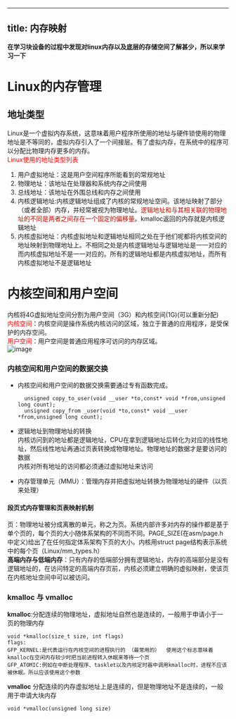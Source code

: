 -----------
title: 内存映射  
-----------  
**在学习块设备的过程中发现对linux内存以及底层的存储空间了解甚少，所以来学习一下**  


<!--more-->  


# Linux的内存管理
## 地址类型
Linux是一个虚拟内存系统，这意味着用户程序所使用的地址与硬件锁使用的物理地址是不等同的，虚拟内存引入了一个间接层。有了虚拟内存，在系统中的程序可以分配比物理内存更多的内存。  
<font color=Red>Linux使用的地址类型列表</font>   
1. 用户虚拟地址：这是用户空间程序所能看到的常规地址  
2. 物理地址：该地址在处理器和系统内存之间使用  
3. 总线地址：该地址在外围总线和内存之间使用  
4. 内核逻辑地址:内核逻辑地址组成了内核的常规地址空间。该地址映射了部分（或者全部）内存，并经常被视为物理地址。<font color=bule>逻辑地址和与其相关联的物理地址的不同是两者之间存在一个固定的偏移量</font>。kmalloc返回的内存就是内核逻辑地址  
5. 内核虚拟地址：内核虚拟地址和逻辑地址相同之处在于他们呢都将内核空间的地址映射到物理地址上。不相同之处是内核逻辑地址与逻辑地址是一一对应的而内核虚拟地址不是一一对应的。所有的逻辑地址都是内核虚拟地址，而所有内核虚拟地址不是逻辑地址  

# 内核空间和用户空间
内核将4G虚拟地址空间分割为用户空间（3G）和内核空间(1G)(可以重新分配)   
<font color=Red>内核空间</font>：内核空间是操作系统内核访问的区域，独立于普通的应用程序，是受保护的内存空间。   
<font color=Red>用户空间</font>：用户空间是普通应用程序可访问的内存区域。  
![image](https://pic4.zhimg.com/v2-f7d5d36ac5eee4fadd43e9d064e267cf_r.jpg)
### 内核空间和用户空间的数据交换
* 内核空间和用户空间的数据交换需要通过专有函数完成。  

		unsigned copy_to_user(void __user *to,const* void *from,unsigned long count); 
		unsigned copy_from _user(void *to,const* void __user   *from,unsigned long count);

* 逻辑地址到物理地址的转换  
	内核访问到的地址都是逻辑地址，CPU在拿到逻辑地址后转化为对应的线性地址，然后线性地址再通过页表转换成物理地址。物理地址的数据才是要访问的数据  
	内核对所有地址的访问都必须通过虚拟地址来访问  
* 内存管理单元（MMU）：管理内存并把虚拟地址转换为物理地址的硬件（以页来处理）  
#### 段页式内存管理和页表映射机制
页：物理地址被分成离散的单元，称之为页。系统内部许多对内存的操作都是基于单个页的，每个页的大小随体系架构的不同而不同。PAGE_SIZE(在asm/page.h中定义)给出了在任何指定体系架构下页的大小。内核用struct page结构表示系统中的每个页（Linux/mm_types.h）  
**高端内存与低端内存**：只有内存的低端部分拥有逻辑地址，内存的高端部分是没有逻辑地址的，在访问特定的高端内存页前，内核必须建立明确的虚拟映射，使该页在内核地址空间中可以被访问。


### kmalloc 与 vmalloc
**kmalloc**:分配连续的物理地址，虚拟地址自然也是连续的，一般用于申请小于一页的物理内存  
	
	void *kmalloc(size_t size, int flags)  
	flags:
	GFP_KERNEL:是代表运行在内核空间的进程执行的 （最常用的）  使用这个标志意味着kmalloc在空闲内存较少时把当前进程转入休眠来等待一个页 
	GFP_ATOMIC:例如在中断处理程序、tasklet以及内核定时器中调用kmalloc时，进程不应该被休眠。所以应该使用这个参数  
	
**vmalloc** 分配连续的内存虚拟地址上是连续的，但是物理地址不是连续的，一般用于申请大块内存  

	void *vmalloc(unsigned long size)     
